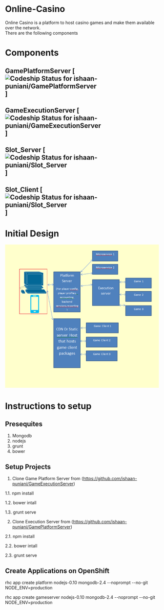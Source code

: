 # Online-Casino
Online Casino is a platform to host casino games and make them available over the network.  
There are the following components 

# Components
## GamePlatformServer [ ![Codeship Status for ishaan-puniani/GamePlatformServer](https://codeship.com/projects/f1ba8260-c8f9-0133-330b-5ee1f71ea423/status?branch=master)]
## GameExecutionServer [ ![Codeship Status for ishaan-puniani/GameExecutionServer](https://codeship.com/projects/5c27aa00-c9a8-0133-7196-6262fcd1b2c0/status?branch=master)]
## Slot_Server [ ![Codeship Status for ishaan-puniani/Slot_Server](https://codeship.com/projects/794088b0-c824-0133-6a7a-4ac43df0202f/status?branch=master)]
## Slot_Client [ ![Codeship Status for ishaan-puniani/Slot_Server](https://codeship.com/projects/a1faeed0-c8ec-0133-9841-06c431dd0dcf/status?branch=master)]

# Initial Design
![Initial Design](./InitialDesign.png?raw=true "Initial Design")

# Instructions to setup 
## Presequites 
1. Mongodb
2. nodejs
3. grunt 
4. bower

## Setup Projects 
1. Clone Game Platform Server from (https://github.com/ishaan-puniani/GameExecutionServer)

1.1. npm install

1.2. bower intall

1.3. grunt serve


2. Clone Execution Server from (https://github.com/ishaan-puniani/GamePlatformServer)

2.1. npm install

2.2. bower intall

2.3. grunt serve




## Create Applications on OpenShift
rhc app create platform nodejs-0.10 mongodb-2.4 --noprompt --no-git NODE_ENV=production

rhc app create gameserver nodejs-0.10 mongodb-2.4 --noprompt --no-git NODE_ENV=production
